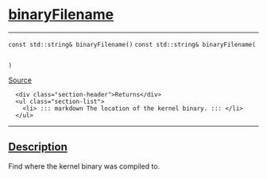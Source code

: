 
<h1 id="binary-filename">
 <a href="#/api/kernel/binaryFilename" class="anchor">
   <span>binaryFilename</span>
  </a>
</h1>

<div class="signature">

<hr>

  <div class="definition-container">
    <div class="definition">
      <code class="desktop-only"><span class="token keyword">const</span> <span class="token keyword">std::string</span>& binaryFilename()</code>
      <code class="mobile-only"><span class="token keyword">const</span> <span class="token keyword">std::string</span>& binaryFilename(
    
)</code>
      <div class="flex-spacing"></div>
      <a href="https://github.com/libocca/occa/blob/3f46f975/include/occa/core/kernel.hpp#L206" target="_blank">Source</a>
    </div>
    <div class="description">

      <div class="section-header">Returns</div>
      <ul class="section-list">
        <li> ::: markdown The location of the kernel binary. ::: </li>
      </ul>
</div>
  </div>

  <hr>
</div>


<h2 id="description">
 <a href="#/api/kernel/binaryFilename?id=description" class="anchor">
   <span>Description</span>
  </a>
</h2>

Find where the kernel binary was compiled to.
